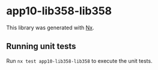 # app10-lib358-lib358

This library was generated with [Nx](https://nx.dev).

## Running unit tests

Run `nx test app10-lib358-lib358` to execute the unit tests.
